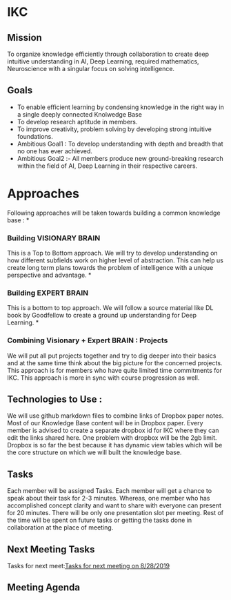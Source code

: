 # IKC

## Mission 
To organize knowledge efficiently through collaboration to create deep intuitive understanding in AI, Deep Learning, required mathematics, Neuroscience with a singular focus on solving intelligence. 

## Goals

* To enable efficient learning by condensing knowledge in the right way in a single deeply connected Knolwedge Base
* To develop research aptitude in members. 
* To improve creativity, problem solving  by developing strong intuitive foundations. 
* Ambitious Goal1 : To develop understanding with depth and breadth that no one has ever achieved. 
* Ambitious Goal2 :-  All members produce new ground-breaking research within the field of AI, Deep Learning in their respective careers. 

# Approaches 
Following approaches will be taken towards building a common knowledge base : 
* 
### Building VISIONARY BRAIN

This is a Top to Bottom approach. We will try to develop understanding on how different subfields work on higher level of abstraction. This can help us create long term plans towards the problem of intelligence with a unique perspective and advantage. 
 * 
 ### Building EXPERT BRAIN 
 This is a bottom to top approach. We will follow a source material like DL book by Goodfellow to create a ground up understanding for Deep Learning. 
* 
### Combining Visionary + Expert BRAIN : Projects 
We will put all put projects together and try to dig deeper into their basics and at the same time think about the big picture for the concerned projects. This approach is for members who have quite limited time commitments for IKC. This approach is more in sync with course progression as well. 

## Technologies to Use : 
We will use github markdown files to combine links of Dropbox paper notes. 
Most of our Knowledge Base content will be in Dropbox paper.
Every member is advised to create a separate dropbox id for IKC where they can edit the links shared here. 
One problem with dropbox will be the 2gb limit.
Dropbox is so far the best because it has dynamic view tables which will be the core structure on which we will built the knowledge base. 

## Tasks 
Each member will be assigned Tasks. Each member will get a chance to speak about their task for 2-3 minutes. Whereas, one member who has accomplished concept clarity and want to share with everyone can present for 20 minutes. There will be only one presentation slot per meeting. Rest of the time will be spent on future tasks or getting the tasks done in collaboration at the place of meeting.

## Next Meeting Tasks
Tasks for next meet:[Tasks for next meeting on 8/28/2019 ](https://docs.google.com/spreadsheets/d/1FJHpe6mV1tqLl7fbgZAyWAWyBArXVLY7V1hzWGgc_J4/edit?usp=sharing) 

## Meeting Agenda 
